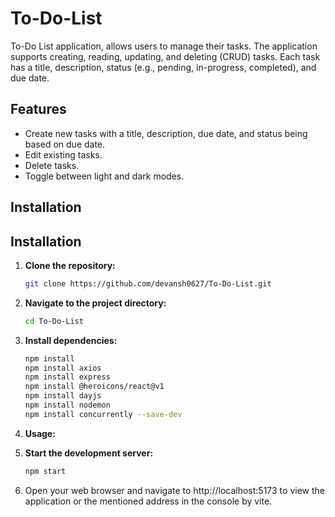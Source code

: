 # To-Do-List
To-Do List application, allows users to manage their tasks. The application supports creating, reading, updating, and deleting (CRUD) tasks. Each task has a title, description, status (e.g., pending, in-progress, completed), and due date.
## Features
- Create new tasks with a title, description, due date, and status being based on due date.
- Edit existing tasks.
- Delete tasks.
- Toggle between light and dark modes.
## Installation

## Installation

1. **Clone the repository:**

   ```bash
   git clone https://github.com/devansh0627/To-Do-List.git

2. **Navigate to the project directory:**
 
   ```bash
   cd To-Do-List

3. **Install dependencies:**

    ```bash
    npm install
    npm install axios
    npm install express
    npm install @heroicons/react@v1
    npm install dayjs
    npm install nodemon
    npm install concurrently --save-dev

4. **Usage:**

1. **Start the development server:**

   ```bash
   npm start
   
2. Open your web browser and navigate to http://localhost:5173 to view the application or the mentioned address in the console by vite.

